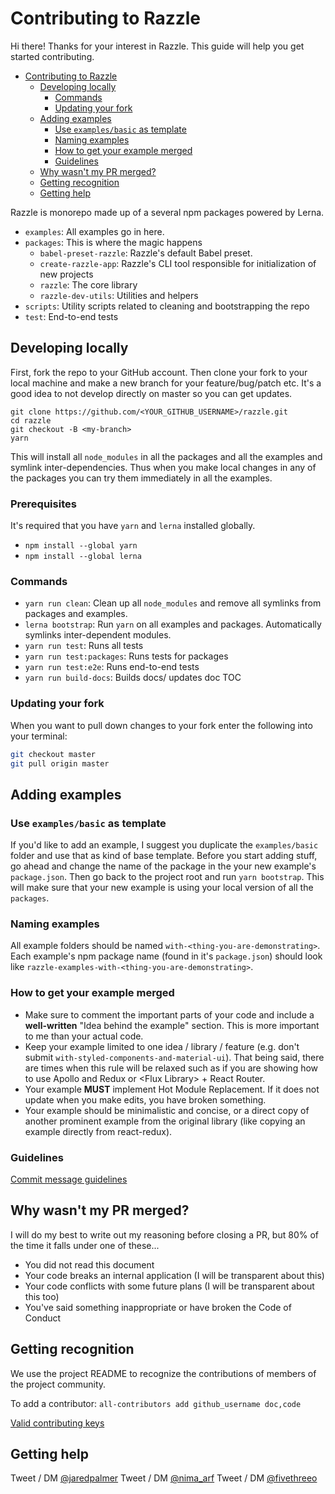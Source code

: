 # Contributing to Razzle

Hi there! Thanks for your interest in Razzle. This guide will help you get started contributing.

<!-- INSERT doctoc generated TOC please keep comment here to allow auto update -->
<!-- START doctoc generated instructions please keep comment here to allow auto update -->
<!-- DON'T EDIT THIS SECTION, INSTEAD RE-RUN yarn build-docs TO UPDATE -->

- [Contributing to Razzle](#contributing-to-razzle)
  - [Developing locally](#developing-locally)
    - [Commands](#commands)
    - [Updating your fork](#updating-your-fork)
  - [Adding examples](#adding-examples)
    - [Use `examples/basic` as template](#use-examplesbasic-as-template)
    - [Naming examples](#naming-examples)
    - [How to get your example merged](#how-to-get-your-example-merged)
    - [Guidelines](#guidelines)
  - [Why wasn't my PR merged?](#why-wasnt-my-pr-merged)
  - [Getting recognition](#getting-recognition)
  - [Getting help](#getting-help)
    <!-- END doctoc generated instructions please keep comment here to allow auto update -->

Razzle is monorepo made up of a several npm packages powered by Lerna.

- `examples`: All examples go in here.
- `packages`: This is where the magic happens
  - `babel-preset-razzle`: Razzle's default Babel preset.
  - `create-razzle-app`: Razzle's CLI tool responsible for initialization of new projects
  - `razzle`: The core library
  - `razzle-dev-utils`: Utilities and helpers
- `scripts`: Utility scripts related to cleaning and bootstrapping the repo
- `test`: End-to-end tests

## Developing locally

First, fork the repo to your GitHub account. Then clone your fork to your local
machine and make a new branch for your feature/bug/patch etc. It's a good idea to not develop directly on master so you can get updates.

```
git clone https://github.com/<YOUR_GITHUB_USERNAME>/razzle.git
cd razzle
git checkout -B <my-branch>
yarn
```

This will install all `node_modules` in all the packages and all the examples and symlink
inter-dependencies. Thus when you make local changes in any of the packages you can try them
immediately in all the examples.

### Prerequisites

It's required that you have `yarn` and `lerna` installed globally.

- `npm install --global yarn`
- `npm install --global lerna`

### Commands

- `yarn run clean`: Clean up all `node_modules` and remove all symlinks from packages and examples.
- `lerna bootstrap`: Run `yarn` on all examples and packages. Automatically symlinks inter-dependent modules.
- `yarn run test`: Runs all tests
- `yarn run test:packages`: Runs tests for packages
- `yarn run test:e2e`: Runs end-to-end tests
- `yarn run build-docs`: Builds docs/ updates doc TOC

### Updating your fork

When you want to pull down changes to your fork enter the following into your terminal:

```bash
git checkout master
git pull origin master
```

## Adding examples

### Use `examples/basic` as template

If you'd like to add an example, I suggest you duplicate the `examples/basic` folder and use that as kind of base template. Before you start adding stuff, go ahead and change the name of the package in the your new example's `package.json`. Then go back to the project root and run `yarn bootstrap`. This will make sure that your new example is using your local version of all the `packages`.

### Naming examples

All example folders should be named `with-<thing-you-are-demonstrating>`. Each example's npm package name (found in it's `package.json`) should look like `razzle-examples-with-<thing-you-are-demonstrating>`.

### How to get your example merged

- Make sure to comment the important parts of your code and include a **well-written**
  "Idea behind the example" section. This is more important to me than your actual code.
- Keep your example limited to one idea / library / feature (e.g. don't submit `with-styled-components-and-material-ui`). That being said, there are times when this rule will be relaxed such as if you are showing how to use Apollo and Redux or \<Flux Library\> + React Router.
- Your example **MUST** implement Hot Module Replacement. If it does not update when you make edits, you have broken something.
- Your example should be minimalistic and concise, or a direct copy of another prominent example from the original library (like copying an example directly from react-redux).

### Guidelines

[Commit message guidelines](https://github.com/angular/angular/blob/master/CONTRIBUTING.md#-commit-message-guidelines)

## Why wasn't my PR merged?

I will do my best to write out my reasoning before closing a PR, but 80% of the time it falls under one of these...

- You did not read this document
- Your code breaks an internal application (I will be transparent about this)
- Your code conflicts with some future plans (I will be transparent about this too)
- You've said something inappropriate or have broken the Code of Conduct

## Getting recognition

We use the project README to recognize the contributions of members of the project community.

To add a contributor: `all-contributors add github_username doc,code`

[Valid contributing keys](https://allcontributors.org/docs/en/emoji-key)

## Getting help

Tweet / DM [@jaredpalmer](https://twitter.com/jaredpalmer)
Tweet / DM [@nima_arf](https://twitter.com/nima_arf)
Tweet / DM [@fivethreeo](https://twitter.com/fivethreeo)
